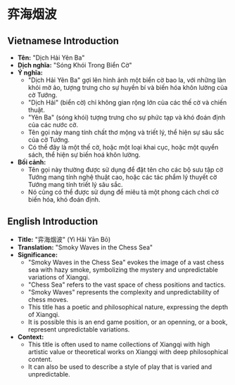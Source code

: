 # 弈海烟波

## Vietnamese Introduction

* **Tên:** "Dịch Hải Yên Ba"
* **Dịch nghĩa:** "Sóng Khói Trong Biển Cờ"
* **Ý nghĩa:**
    * "Dịch Hải Yên Ba" gợi lên hình ảnh một biển cờ bao la, với những làn khói mờ ảo, tượng trưng cho sự huyền bí và biến hóa khôn lường của cờ Tướng.
    * "Dịch Hải" (biển cờ) chỉ không gian rộng lớn của các thế cờ và chiến thuật.
    * "Yên Ba" (sóng khói) tượng trưng cho sự phức tạp và khó đoán định của các nước cờ.
    * Tên gọi này mang tính chất thơ mộng và triết lý, thể hiện sự sâu sắc của cờ Tướng.
    * Có thể đây là một thế cờ, hoặc một loại khai cục, hoặc một quyển sách, thể hiện sự biến hoá khôn lường.
* **Bối cảnh:**
    * Tên gọi này thường được sử dụng để đặt tên cho các bộ sưu tập cờ Tướng mang tính nghệ thuật cao, hoặc các tác phẩm lý thuyết cờ Tướng mang tính triết lý sâu sắc.
    * Nó cũng có thể được sử dụng để miêu tả một phong cách chơi cờ biến hóa, khó đoán định.

## English Introduction

* **Title:** "弈海烟波" (Yì Hǎi Yān Bō)
* **Translation:** "Smoky Waves in the Chess Sea"
* **Significance:**
    * "Smoky Waves in the Chess Sea" evokes the image of a vast chess sea with hazy smoke, symbolizing the mystery and unpredictable variations of Xiangqi.
    * "Chess Sea" refers to the vast space of chess positions and tactics.
    * "Smoky Waves" represents the complexity and unpredictability of chess moves.
    * This title has a poetic and philosophical nature, expressing the depth of Xiangqi.
    * It is possible this is an end game position, or an openning, or a book, represent unpredictable variations.
* **Context:**
    * This title is often used to name collections of Xiangqi with high artistic value or theoretical works on Xiangqi with deep philosophical content.
    * It can also be used to describe a style of play that is varied and unpredictable.